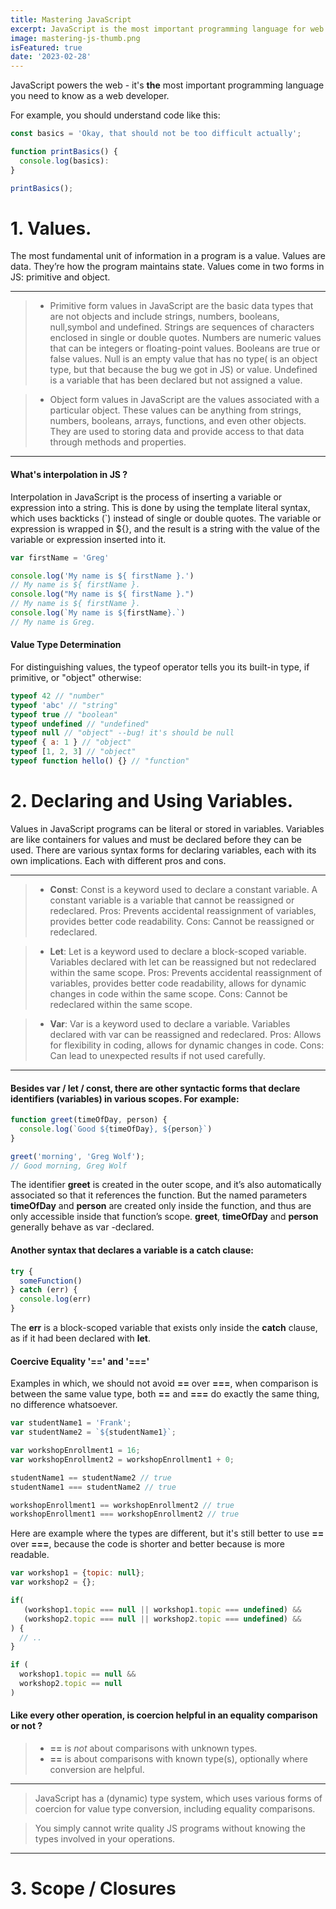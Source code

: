 ```yaml
---
title: Mastering JavaScript
excerpt: JavaScript is the most important programming language for web development. You probably dont know it well enough!
image: mastering-js-thumb.png
isFeatured: true
date: '2023-02-28'
---
```


JavaScript powers the web - it's **the** most important programming language you need to know as a web developer.

For example, you should understand code like this:

```js
const basics = 'Okay, that should not be too difficult actually';

function printBasics() {
  console.log(basics):
}

printBasics();
```

# 1. Values.

The most fundamental unit of information in a program is a value.
Values are data. They’re how the program maintains state. Values come in two forms in JS: primitive and object.

---

> - Primitive form values in JavaScript are the basic data types that are not objects and include strings, numbers, booleans, null,symbol and undefined. Strings are sequences of characters enclosed in single or double quotes. Numbers are numeric values that can be integers or floating-point values. Booleans are true or false values. Null is an empty value that has no type( is an object type, but that because the bug we got in JS) or value. Undefined is a variable that has been declared but not assigned a value.

> - Object form values in JavaScript are the values associated with a particular object. These values can be anything from strings, numbers, booleans, arrays, functions, and even other objects. They are used to storing data and provide access to that data through methods and properties.

---

#### What's interpolation in JS ?

Interpolation in JavaScript is the process of inserting a variable or expression into a string. This is done by using the template literal syntax, which uses backticks (`) instead of single or double quotes. The variable or expression is wrapped in ${}, and the result is a string with the value of the variable or expression inserted into it.

```js
var firstName = 'Greg'

console.log('My name is ${ firstName }.')
// My name is ${ firstName }.
console.log("My name is ${ firstName }.")
// My name is ${ firstName }.
console.log(`My name is ${firstName}.`)
// My name is Greg.
```

#### Value Type Determination

For distinguishing values, the typeof operator tells you its
built-in type, if primitive, or "object" otherwise:

```js
typeof 42 // "number"
typeof 'abc' // "string"
typeof true // "boolean"
typeof undefined // "undefined"
typeof null // "object" --bug! it's should be null
typeof { a: 1 } // "object"
typeof [1, 2, 3] // "object"
typeof function hello() {} // "function"
```

# 2. Declaring and Using Variables.

Values in JavaScript programs can be literal or stored in variables. Variables are like containers for values and must be declared before they can be used. There are various syntax forms for declaring variables, each with its own implications. Each with different pros and cons.

---

> - **Const**: Const is a keyword used to declare a constant variable. A constant variable is a variable that cannot be reassigned or redeclared. Pros: Prevents accidental reassignment of variables, provides better code readability. Cons: Cannot be reassigned or redeclared.

> - **Let**: Let is a keyword used to declare a block-scoped variable. Variables declared with let can be reassigned but not redeclared within the same scope. Pros: Prevents accidental reassignment of variables, provides better code readability, allows for dynamic changes in code within the same scope. Cons: Cannot be redeclared within the same scope.

> - **Var**: Var is a keyword used to declare a variable. Variables declared with var can be reassigned and redeclared. Pros: Allows for flexibility in coding, allows for dynamic changes in code. Cons: Can lead to unexpected results if not used carefully.

---

#### Besides var / let / const, there are other syntactic forms that declare identifiers (variables) in various scopes. For example:

```js
function greet(timeOfDay, person) {
  console.log(`Good ${timeOfDay}, ${person}`)
}

greet('morning', 'Greg Wolf');
// Good morning, Greg Wolf
```

The identifier **greet** is created in the outer scope, and it’s also
automatically associated so that it references the function. But
the named parameters **timeOfDay** and **person** are created only inside the function,
and thus are only accessible inside that function’s scope. **greet**,
**timeOfDay** and **person** generally behave as var -declared.

#### Another syntax that declares a variable is a catch clause:

```js
try {
  someFunction()
} catch (err) {
  console.log(err)
}
```

The **err** is a block-scoped variable that exists only inside the
**catch** clause, as if it had been declared with **let**.

#### Coercive Equality '==' and '==='

Examples in which, we should not avoid **==** over **===**, when comparison is between the same value type, both **==** and **===** do exactly the same thing, no difference whatsoever.

```js
var studentName1 = 'Frank';
var studentName2 = `${studentName1}`;

var workshopEnrollment1 = 16;
var workshopEnrollment2 = workshopEnrollment1 + 0;

studentName1 == studentName2 // true
studentName1 === studentName2 // true

workshopEnrollment1 == workshopEnrollment2 // true
workshopEnrollment1 === workshopEnrollment2 // true
```

Here are example where the types are different, but it's still better to use **==** over **===**, because the code is shorter and better because is more readable.

```js
var workshop1 = {topic: null};
var workshop2 = {};

if(
   (workshop1.topic === null || workshop1.topic === undefined) &&
   (workshop2.topic === null || workshop2.topic === undefined) &&
) {
  // ..
}

if (
  workshop1.topic == null &&
  workshop2.topic == null
)

```

#### Like every other operation, is coercion helpful in an equality comparison or not ?

> - **==** is _not_ about comparisons with unknown types.
> - **==** is about comparisons with known type(s), optionally where conversion are helpful.

---

> JavaScript has a (dynamic) type system, which uses various forms of coercion for value type conversion, including equality comparisons.

> You simply cannot write quality JS programs without knowing the types involved in your operations.

---

# 3. Scope / Closures
